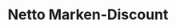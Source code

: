 ---
title: "Netto Marken-Discount"
url: /mindelheim/netto-marken-discount-landsberger-strasse/
shop: Supermarkt
---